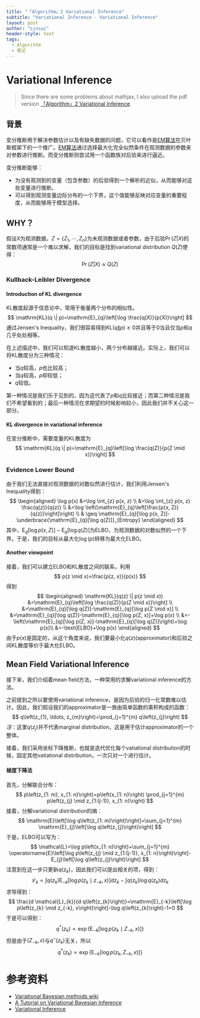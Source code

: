 ```yaml
---
title: "「Algorithm」2 Variational Inference"
subtitle: "Variational Inference - Variational Inference"
layout: post
author: "Linsui"
header-style: text
tags:
  - Algorithm
  - 笔记
---
```


# Variational Inference

> Since there are some problems about mathjax, I also upload the pdf version <a href="https://denglinsui.github.io/pdf/Algorithm/02.pdf" target="_blank">「Algorithm」2 Variational Inference</a>.
>

## 背景

变分推断用于解决参数估计以及有缺失数据的问题，它可以看作是[EM算法](https://denglinsui.github.io/2020/09/10/Algorithm-01-EM-Algorithm/)在贝叶斯框架下的一个推广。[EM算法](https://denglinsui.github.io/2020/09/10/Algorithm-01-EM-Algorithm/)通过选择最大化完全似然条件在观测数据的参数来对参数进行推断。而变分推断则尝试用一个函数族对后验来进行逼近。

变分推断能够：

- 为没有观测到的变量（包含参数）的后验得到一个解析的近似，从而能够对这些变量进行推断。
- 可以得到观测变量边际分布的一个下界，这个值能够反映对应变量的重要程度，从而能够用于模型选择。

## WHY？

假设$X$为观测数据，$Z=\{Z_1,\cdots,Z_n\}$为未观测数据或者参数，由于后验$\Pr(Z|X)$的常数项通常是一个难以求解，我们的目标是找到variational distribution $Q(Z)$使得：
$$
\Pr(Z|X)\approx Q(Z)
$$

### Kullback-Leibler Divergence

#### Introduction of KL divergence

KL散度起源于信息论中，常用于衡量两个分布的相似性。
$$
\mathrm{KL}(q \| p)=\mathrm{E}_{q}\left[\log \frac{q(X)}{p(X)}\right]
$$
通过Jensen's Inequality，我们很容易得到$\mathrm{KL}(q \| p)\geq0$并且等于$0$当且仅当$p$和$q$几乎处处相等。

在上述描述中，我们可以知道KL散度越小，两个分布越接近。实际上，我们可以将KL散度分为三种情况：

- 当$q$较高，$p$也比较高；
- 当$q$较高，$p$却较低；
- $q$较低。

第一种情况是我们乐于见到的，因为这代表了$p$和$q$比较接近；而第二种情况是我们不希望看到的；最后一种情况在求期望的时候影响较小，因此我们并不关心这一部分。

#### KL divergence in variational inference

在变分推断中，需要度量的KL散度为
$$
\mathrm{KL}(q \| p)=\mathrm{E}_{q}\left[\log \frac{q(Z)}{p(Z \mid x)}\right]
$$

### Evidence Lower Bound

由于我们无法直接对观测数据的对数似然进行估计，我们利用Jensen's Inequality得到：
$$
\begin{aligned}
\log p(x) &=\log \int_{z} p(x, z) \\
&=\log \int_{z} p(x, z) \frac{q(z)}{q(z)} \\
&=\log \left(\mathrm{E}_{q}\left[\frac{p(x, Z)}{q(z)}\right]\right) \\
& \geq \mathrm{E}_{q}[\log p(x, Z)]-\underbrace{\mathrm{E}_{q}[\log q(Z)]}_{Entropy}
\end{aligned}
$$
其中，$\mathrm{E}_{q}[\log p(x, Z)]-\mathrm{E}_{q}[\log q(Z)]$为ELBO，为观测数据的对数似然的一个下界。于是，我们的目标从最大化$\log(p)$转移为最大化ELBO。

#### Another viewpoint

接着，我们可以建立ELBO和KL散度之间的联系，利用
$$
p(z \mid x)=\frac{p(z, x)}{p(x)}
$$
得到
$$
\begin{aligned}
\mathrm{KL}(q(z) \| p(z \mid x)) &=\mathrm{E}_{q}\left[\log \frac{q(Z)}{p(Z \mid x)}\right] \\
&=\mathrm{E}_{q}[\log q(Z)]-\mathrm{E}_{q}[\log p(Z \mid x)] \\
&=\mathrm{E}_{q}[\log q(Z)]-\mathrm{E}_{q}[\log p(Z, x)]+\log p(x) \\
&=-\left(\mathrm{E}_{q}[\log p(Z, x)]-\mathrm{E}_{q}[\log q(Z)]\right)+\log p(x)\\
&=-\text{ELBO}+\log p(x)
\end{aligned}
$$
由于$p(x)$是固定的，从这个角度来说，我们要最小化$q(z)$(approximator)和后验之间KL散度等价于最大化ELBO。

## Mean Field Variational Inference

接下来，我们介绍着mean field方法，一种常用的求解variational inference的方法。

之前提到之所以要使用variational inference，是因为后验的归一化常数难以估计。因此，我们假设我们的approximator是一族由简单函数的乘积构成的函数：
$$
q\left(z_{1}, \ldots, z_{m}\right)=\prod_{j=1}^{m} q\left(z_{j}\right)
$$
*注*：这里$q(z_j)$并不代表marginal distribution，这是用于估计approximator的一个整体。

接着，我们采用坐标下降推断，也就是迭代优化每个vatiational distribution的时候，固定其他vatiational distribution，一次只对一个进行估计。

#### 梯度下降法

首先，分解联合分布：
$$
p\left(z_{1: m}, x_{1: n}\right)=p\left(x_{1: n}\right) \prod_{j=1}^{m} p\left(z_{j} \mid z_{1:(j-1)}, x_{1: n}\right)
$$
接着，分解variational distribution的熵：
$$
\mathrm{E}\left[\log q\left(z_{1: m}\right)\right]=\sum_{j=1}^{m} \mathrm{E}_{j}\left[\log q\left(z_{j}\right)\right]
$$
于是，ELBO可以写为：
$$
\mathcal{L}=\log p\left(x_{1: n}\right)+\sum_{j=1}^{m} \operatorname{E}\left[\log p\left(z_{j} \mid z_{1:(j-1)}, x_{1: n}\right)\right]-E_{j}\left[\log q\left(z_{j}\right)\right]
$$
注意到在这一步只更新$q(z_k)$，因此我们可以提出相关的项，得到：
$$
\mathcal{L}_{k}=\int q\left(z_{k}\right) \mathrm{E}_{-k}\left[\log p\left(z_{k} \mid z_{-k}, x\right)\right] d z_{k}-\int q\left(z_{k}\right) \log q\left(z_{k}\right) d z_{k}
$$
求导得到：
$$
\frac{d \mathcal{L}_{k}}{d q\left(z_{k}\right)}=\mathrm{E}_{-k}\left[\log p\left(z_{k} \mid z_{-k}, x\right)\right]-\log q\left(z_{k}\right)-1=0
$$
于是可以得到：
$$
q^{*}\left(z_{k}\right) \propto \exp \left\{\mathrm{E}_{-k}\left[\log p\left(z_{k} \mid Z_{-k}, x\right)\right]\right\}
$$
但是由于$(Z_{-k},x)$与$q^\star(z_k)$无关，所以
$$
q^{*}\left(z_{k}\right) \propto \exp \left\{\mathrm{E}_{-k}\left[\log p\left(z_{k}, Z_{-k}, x\right)\right]\right\}
$$


# 参考资料

- [Variational Bayesian methods wiki](https://en.wikipedia.org/wiki/Variational_Bayesian_methods)
- [A Tutorial on Variational Bayesian Inference](http://www.orchid.ac.uk/eprints/40/1/fox_vbtut.pdf)
- [Variational Inference](https://www.cs.princeton.edu/courses/archive/fall11/cos597C/lectures/variational-inference-i.pdf)

